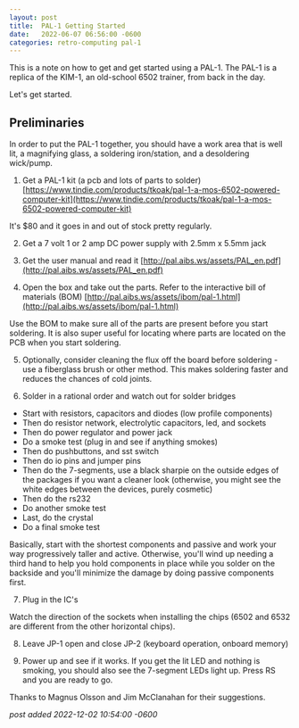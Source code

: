 ```yaml
---
layout:	post
title:	PAL-1 Getting Started
date:	2022-06-07 06:56:00 -0600
categories:	retro-computing pal-1
---
```


This is a note on how to get and get started using a PAL-1. The PAL-1 is a replica of the KIM-1, an old-school 6502 trainer, from back in the day.

<!--more-->

Let's get started.

## Preliminaries
In order to put the PAL-1 together, you should have a work area that is well lit, a magnifying glass, a soldering iron/station, and a desoldering wick/pump.

1. Get a PAL-1 kit (a pcb and lots of parts to solder) [https://www.tindie.com/products/tkoak/pal-1-a-mos-6502-powered-computer-kit](https://www.tindie.com/products/tkoak/pal-1-a-mos-6502-powered-computer-kit)

 It's $80 and it goes in and out of stock pretty regularly.

2. Get a 7 volt 1 or 2 amp DC power supply with 2.5mm x 5.5mm jack

3. Get the user manual and read it [http://pal.aibs.ws/assets/PAL_en.pdf](http://pal.aibs.ws/assets/PAL_en.pdf)

4. Open the box and take out the parts. Refer to the interactive bill of materials (BOM) [http://pal.aibs.ws/assets/ibom/pal-1.html](http://pal.aibs.ws/assets/ibom/pal-1.html)

 Use the BOM to make sure all of the parts are present before you start soldering. It is also super useful for locating where parts are located on the PCB when you start soldering.

5. Optionally, consider cleaning the flux off the board before soldering - use a fiberglass brush or other method. This makes soldering faster and reduces the chances of cold joints.

6. Solder in a rational order and watch out for solder bridges

 * Start with resistors, capacitors and diodes (low profile components)
 * Then do resistor network, electrolytic capacitors, led, and sockets
 * Then do power regulator and power jack
 * Do a smoke test (plug in and see if anything smokes)
 * Then do pushbuttons, and sst switch
 * Then do io pins and jumper pins
 * Then do the 7-segments, use a black sharpie on the outside edges of the packages if you want a cleaner look (otherwise, you might see the white edges between the devices, purely cosmetic)
 * Then do the rs232
 * Do another smoke test
 * Last, do the crystal
 * Do a final smoke test

 Basically, start with the shortest components and passive and work your way progressively taller and active. Otherwise, you'll wind up needing a third hand to help you hold components in place while you solder on the backside and you'll minimize the damage by doing passive components first.

7. Plug in the IC's

Watch the direction of the sockets when installing the chips (6502 and 6532 are different from the other horizontal chips).

8. Leave JP-1 open and close JP-2 (keyboard operation, onboard memory)
 
9. Power up and see if it works. If you get the lit LED and nothing is smoking, you should also see the 7-segment LEDs light up. Press RS and you are ready to go.

Thanks to Magnus Olsson and Jim McClanahan for their suggestions.

*post added 2022-12-02 10:54:00 -0600*